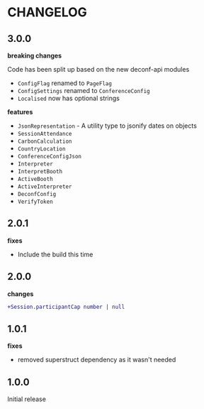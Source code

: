 # CHANGELOG

## 3.0.0

**breaking changes**

Code has been split up based on the new deconf-api modules

- `ConfigFlag` renamed to `PageFlag`
- `ConfigSettings` renamed to `ConferenceConfig`
- `Localised` now has optional strings

**features**

- `JsonRepresentation` - A utility type to jsonify dates on objects
- `SessionAttendance`
- `CarbonCalculation`
- `CountryLocation`
- `ConferenceConfigJson`
- `Interpreter`
- `InterpretBooth`
- `ActiveBooth`
- `ActiveInterpreter`
- `DeconfConfig`
- `VerifyToken`

## 2.0.1

**fixes**

- Include the build this time

## 2.0.0

**changes**

```diff
+Session.participantCap number | null
```

## 1.0.1

**fixes**

- removed superstruct dependency as it wasn't needed

## 1.0.0

Initial release
